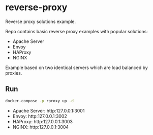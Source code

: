 # reverse-proxy

Reverse proxy solutions example. 

Repo contains basic reverse proxy examples with popular solutions:

- Apache Server
- Envoy
- HAProxy
- NGINX

Example based on two identical servers which are load balanced by proxies.

## Run

```bash
docker-compose -p rproxy up -d
```

- Apache Server: http:127.0.0.1:3001
- Envoy: http:127.0.0.1:3002
- HAProxy: http:127.0.0.1:3003
- NGINX: http:127.0.0.1:3004

